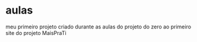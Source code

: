 # aulas
meu primeiro projeto criado durante as aulas do projeto do zero ao primeiro site do projeto MaisPraTi
